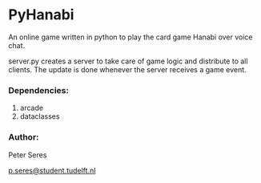 # PyHanabi
An online game written in python to play the card game Hanabi over voice chat.

server.py creates a server to take care of game logic and distribute to all clients. The update is done
whenever the server receives a game event.

### Dependencies:

1. arcade
2. dataclasses

### Author:
Peter Seres 

p.seres@student.tudelft.nl
